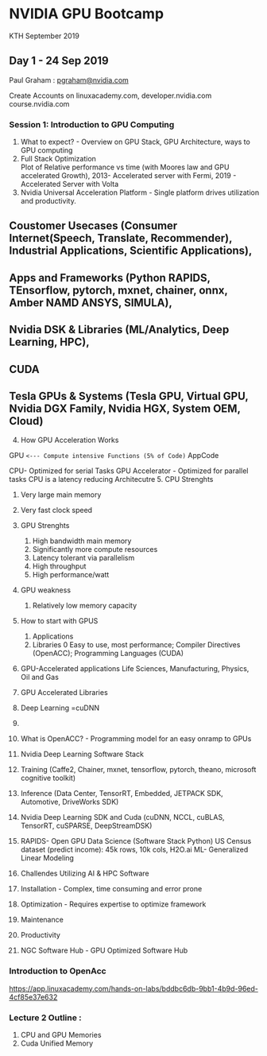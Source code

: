 # NVIDIA GPU Bootcamp

KTH September 2019


## Day 1 - 24 Sep 2019
Paul Graham : pgraham@nvidia.com

Create Accounts on linuxacademy.com, developer.nvidia.com course.nvidia.com


### Session 1: Introduction to GPU Computing
1. What to expect? - Overview on  GPU Stack, GPU Architecture, ways to GPU computing
2. Full Stack Optimization  
   Plot of Relative performance vs time (with Moores law and GPU accelerated Growth), 2013- Accelerated server with Fermi, 2019 - Accelerated Server with Volta
3. Nvidia Universal Acceleration Platform - Single platform drives utilization and productivity.
   

Coustomer Usecases (Consumer Internet(Speech, Translate, Recommender), Industrial Applications, Scientific Applications), 
-------------------------------------------------------------------------------------------------------------------------
Apps and Frameworks (Python RAPIDS, TEnsorflow, pytorch, mxnet, chainer, onnx, Amber NAMD ANSYS, SIMULA), 
---------------------------------------------------------------------------------------------------------
Nvidia DSK & Libraries (ML/Analytics, Deep Learning, HPC), 
----------------------------------------------------------
CUDA
----

Tesla GPUs & Systems (Tesla GPU, Virtual GPU, Nvidia DGX Family, Nvidia HGX, System OEM, Cloud)
-----------------------------------------------------------------------------------------------


4. How GPU Acceleration Works

GPU `<--- Compute intensive Functions (5% of Code)` AppCode 

CPU- Optimized for serial Tasks
GPU Accelerator - Optimized for parallel tasks
CPU is a latency reducing Architecutre
5. CPU Strenghts
   1. Very large main memory
   2. Very fast clock speed

6. GPU Strenghts
   1. High bandwidth main memory
   2. Significantly more compute resources
   3. Latency tolerant via parallelism
   4. High throughput
   5. High performance/watt

7. GPU weakness
   1. Relatively low memory capacity


8. How to start with GPUS
   1. Applications
   2. Libraries 0 Easy to use, most performance; Compiler Directives (OpenACC); Programming Languages (CUDA)

9. GPU-Accelerated applications
   Life Sciences, Manufacturing, Physics, Oil and Gas

10. GPU Accelerated Libraries
   1. Deep Learning =cuDNN
   2. 

11. What is OpenACC? - Programming model for an easy onramp to GPUs

12. Nvidia Deep Learning Software Stack
   1. Training (Caffe2, Chainer, mxnet, tensorflow, pytorch, theano, microsoft cognitive toolkit)
   2. Inference (Data Center, TensorRT, Embedded, JETPACK SDK, Automotive, DriveWorks SDK)
   3. Nvidia Deep Learning SDK and Cuda (cuDNN, NCCL, cuBLAS, TensorRT, cuSPARSE, DeepStreamDSK)
13. RAPIDS- Open GPU Data Science (Software Stack Python)
   US Census dataset (predict income): 45k rows, 10k cols, H2O.ai ML- Generalized Linear Modeling

14. Challendes Utilizing AI & HPC Software
   1. Installation - Complex, time consuming and error prone
   2. Optimization - Requires expertise to optimize framework
   3. Maintenance
   4. Productivity

15. NGC Software Hub - GPU Optimized Software Hub


### Introduction to OpenAcc
https://app.linuxacademy.com/hands-on-labs/bddbc6db-9bb1-4b9d-96ed-4cf85e37e632



### Lecture 2 Outline : 

1. CPU and GPU Memories
2. Cuda Unified Memory




